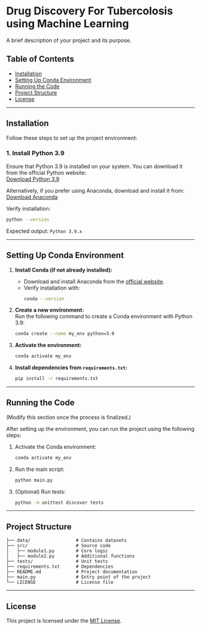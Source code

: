 # Drug Discovery For Tubercolosis using Machine Learning
A brief description of your project and its purpose.  

## **Table of Contents**  
- [Installation](#installation)  
- [Setting Up Conda Environment](#setting-up-conda-environment)  
- [Running the Code](#running-the-code)  
- [Project Structure](#project-structure)  
- [License](#license)  

---

## **Installation**  
Follow these steps to set up the project environment:  

### **1. Install Python 3.9**  
Ensure that Python 3.9 is installed on your system. You can download it from the official Python website:  
[Download Python 3.9](https://www.python.org/downloads/release/python-390/)  

Alternatively, if you prefer using Anaconda, download and install it from:  
[Download Anaconda](https://www.anaconda.com/products/distribution)  

Verify installation:  
```bash
python --version
```
Expected output: `Python 3.9.x`  

---

## **Setting Up Conda Environment**  

1. **Install Conda (if not already installed):**  
   - Download and install Anaconda from the [official website](https://www.anaconda.com/products/distribution).  
   - Verify installation with:  
     ```bash
     conda --version
     ```
     
2. **Create a new environment:**  
   Run the following command to create a Conda environment with Python 3.9:  
   ```bash
   conda create --name my_env python=3.9  
   ```
   
3. **Activate the environment:**  
   ```bash
   conda activate my_env  
   ```

4. **Install dependencies from `requirements.txt`:**  
   ```bash
   pip install -r requirements.txt  
   ```

---

## **Running the Code**  
(Modify this section once the process is finalized.)  

After setting up the environment, you can run the project using the following steps:  

1. Activate the Conda environment:  
   ```bash
   conda activate my_env  
   ```

2. Run the main script:  
   ```bash
   python main.py  
   ```

3. (Optional) Run tests:  
   ```bash
   python -m unittest discover tests  
   ```

---

## **Project Structure**  
```
├── data/                 # Contains datasets  
├── src/                  # Source code  
│   ├── module1.py        # Core logic  
│   ├── module2.py        # Additional functions  
├── tests/                # Unit tests  
├── requirements.txt      # Dependencies  
├── README.md             # Project documentation  
├── main.py               # Entry point of the project  
└── LICENSE               # License file  
```

---

## **License**  
This project is licensed under the [MIT License](LICENSE).  
